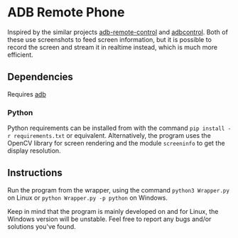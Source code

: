 # ADB Remote Phone

Inspired by the similar projects [adb-remote-control](https://github.com/oberien/adb-remote-control) and [adbcontrol](http://marian.schedenig.name/2014/07/03/remote-control-your-android-phone-through-adb/). Both of these use screenshots to feed screen information, but it is possible to record the screen and stream it in realtime instead, which is much more efficient.

## Dependencies
Requires [adb](https://developer.android.com/studio/releases/platform-tools)

### Python

Python requirements can be installed from with the command `pip install -r requirements.txt` or equivalent. Alternatively, the program uses the OpenCV library for screen rendering and the module `screeninfo` to get the display resolution.

## Instructions

Run the program from the wrapper, using the command `python3 Wrapper.py` on Linux or `python Wrapper.py -p python` on Windows.

Keep in mind that the program is mainly developed on and for Linux, the Windows version will be unstable. Feel free to report any bugs and/or solutions you've found.